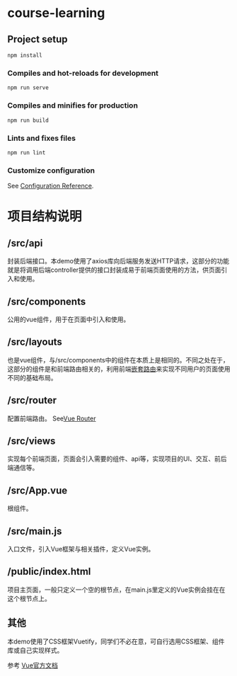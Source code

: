 

# course-learning

## Project setup
```
npm install
```

### Compiles and hot-reloads for development
```
npm run serve
```

### Compiles and minifies for production
```
npm run build
```

### Lints and fixes files
```
npm run lint
```

### Customize configuration
See [Configuration Reference](https://cli.vuejs.org/config/).

# 项目结构说明

## /src/api
封装后端接口。本demo使用了axios库向后端服务发送HTTP请求，这部分的功能就是将调用后端controller提供的接口封装成易于前端页面使用的方法，供页面引入和使用。

## /src/components
公用的vue组件，用于在页面中引入和使用。

## /src/layouts
也是vue组件，与/src/components中的组件在本质上是相同的。不同之处在于，这部分的组件是和前端路由相关的，利用前端[嵌套路由](https://router.vuejs.org/zh/api/#router-view)来实现不同用户的页面使用不同的基础布局。

## /src/router
配置前端路由。
See[Vue Router](https://router.vuejs.org/)

## /src/views
实现每个前端页面，页面会引入需要的组件、api等，实现项目的UI、交互、前后端通信等。

## /src/App.vue
根组件。

## /src/main.js
入口文件，引入Vue框架与相关插件，定义Vue实例。

## /public/index.html
项目主页面，一般只定义一个空的根节点，在main.js里定义的Vue实例会挂在在这个根节点上。

## 其他
本demo使用了CSS框架Vuetify，同学们不必在意，可自行选用CSS框架、组件库或自己实现样式。

参考
[Vue官方文档](https://cn.vuejs.org/)
